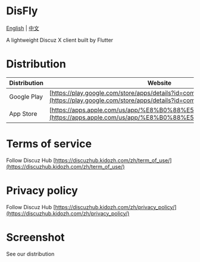 # DisFly

[English](./README.md) | [中文](./README_zh.md)

A lightweight Discuz X client built by Flutter

# Distribution

| Distribution | Website |
|---|---|
| Google Play | [https://play.google.com/store/apps/details?id=com.kidozh.discuz_flutter](https://play.google.com/store/apps/details?id=com.kidozh.discuz_flutter) |
| App Store | [https://apps.apple.com/us/app/%E8%B0%88%E5%9D%9B/id1601703772](https://apps.apple.com/us/app/%E8%B0%88%E5%9D%9B/id1601703772) |

# Terms of service

Follow Discuz Hub [https://discuzhub.kidozh.com/zh/term_of_use/](https://discuzhub.kidozh.com/zh/term_of_use/)

# Privacy policy

Follow Discuz Hub [https://discuzhub.kidozh.com/zh/privacy_policy/](https://discuzhub.kidozh.com/zh/privacy_policy/)

# Screenshot

See our distribution
